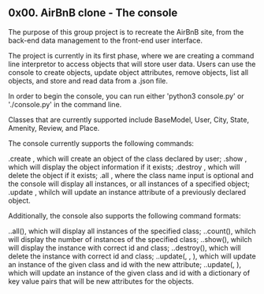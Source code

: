 ## 0x00. AirBnB clone - The console

The purpose of this group  project is to recreate the AirBnB site, from the back-end data management to the front-end user interface.

The project is currently in its first phase, where we are creating a command line interpretor to access objects that will store user data. Users can use the console to create objects, update object attributes, remove objects, list all objects, and store and read data from a .json file.

In order to begin the console, you can run either 'python3 console.py' or './console.py' in the command line.

Classes that are currently supported include BaseModel, User, City, State, Amenity, Review, and Place.

The console currently supports the following commands:

.create <class name>, which will create an object of the class declared by user;
.show <class name> <id>, which will display the object information if it exists;
.destroy <class name> <id>, which will delete the object if it exists;
.all <class name>, where the class name input is optional and the console will display all instances, or all instances of a specified object;
.update <class name> <id> <attribute name> <attribute value>, whilch will update an instance attribute of a previously declared object.


Additionally, the console also supports the following command formats:

.<class name>.all(), which will display all instances of the specified class;
.<class name>.count(), whilch will display the number of instances of the specified class;
.<class name>.show(<id>), whilch will display the instance with correct id and class;
.<class name>.destroy(<id>), which will delete the instance with correct id and class;
.<class name>.update(<id>, <attribute name>, <attribute value>), which will update an instance of the given class and id with the new attribute;
.<class name>.update(<id>, <dictionary representation>), which will update an instance of the given class and id with a dictionary of key value pairs that will be new attributes for the objects.


